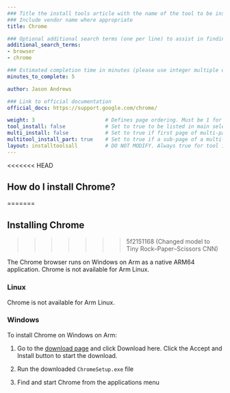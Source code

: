 ```yaml
---
### Title the install tools article with the name of the tool to be installed
### Include vendor name where appropriate
title: Chrome

### Optional additional search terms (one per line) to assist in finding the article
additional_search_terms:
- browser
- chrome

### Estimated completion time in minutes (please use integer multiple of 5)
minutes_to_complete: 5

author: Jason Andrews

### Link to official documentation
official_docs: https://support.google.com/chrome/

weight: 3                       # Defines page ordering. Must be 1 for first (or only) page.
tool_install: false             # Set to true to be listed in main selection page, else false
multi_install: false            # Set to true if first page of multi-page article, else false
multitool_install_part: true    # Set to true if a sub-page of a multi-page article, else false
layout: installtoolsall         # DO NOT MODIFY. Always true for tool install articles
---
```


<<<<<<< HEAD
## How do I install Chrome?
=======
## Installing Chrome
>>>>>>> 5f2151168 (Changed model to Tiny Rock–Paper–Scissors CNN)

The Chrome browser runs on Windows on Arm as a native ARM64 application. Chrome is not available for Arm Linux. 

### Linux

Chrome is not available for Arm Linux. 

### Windows 

To install Chrome on Windows on Arm:

1. Go to the [download page](https://www.google.com/chrome/?platform=win_arm64) and click Download here. Click the Accept and Install button to start the download.

2. Run the downloaded `ChromeSetup.exe` file 

3. Find and start Chrome from the applications menu
